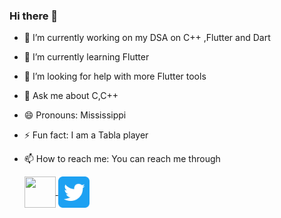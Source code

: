 ### Hi there 👋

<!--
**ayushmaan02/ayushmaan02** is a ✨ _special_ ✨ repository because its `README.md` (this file) appears on your GitHub profile.

Here are some ideas to get you started: 
-->

- 🔭 I’m currently working on my DSA on C++ ,Flutter and Dart
- 🌱 I’m currently learning Flutter
- 🤔 I’m looking for help with more Flutter tools
- 💬 Ask me about C,C++
- 😄 Pronouns: Mississippi
- ⚡ Fun fact: I am a Tabla player 
- 📫 How to reach me: You can reach me through 


    <a href="https://www.linkedin.com/in/ayushmaanrajput/" target="_blank">
      <img align="center"  height="50" width="50" src="https://img.icons8.com/color/48/000000/linkedin.png"/>
    </a>
    <a href="https://twitter.com/ayushmaan_2823"><img align="center" src="https://github.com/edent/SuperTinyIcons/blob/master/images/svg/twitter.svg"  height="50" width="50" />
    </a>
